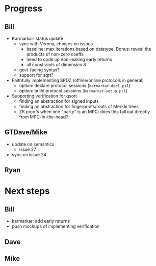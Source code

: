 # Progress #

## Bill ##

* Karmarkar: status update
    * sync with Verona, choices on issues
      * baseline: max iterations based on datatype. Bonus: reveal the
        products of non-zero coeffs
      * need to code up non-leaking early returns
      * all constraints of dimension 8
    * govt-facing syntax?
    * support for sqrt?
* Faithfully implementing SPDZ (offline/online protocols in general)
  * option: declare protocol sessions (`karmarkar-decl.psl`)
  * option: build protocol sessions (`karmarkar-setup.psl`)
* Supporting verification for qsort
  * finding an abstraction for signed inputs
  * finding an abstraction for fingerprints/roots of Merkle trees
  * ZK proofs when one "party" is an MPC: does this fall out directly
    from MPC-in-the-head?

## GTDave/Mike ##

* update on semantics
    * issue 27
* sync on issue 24

## Ryan ## 

# Next steps #

## Bill ##

* karmarkar: add early returns
* push mockups of implementing verification

## Dave ##

## Mike ##
